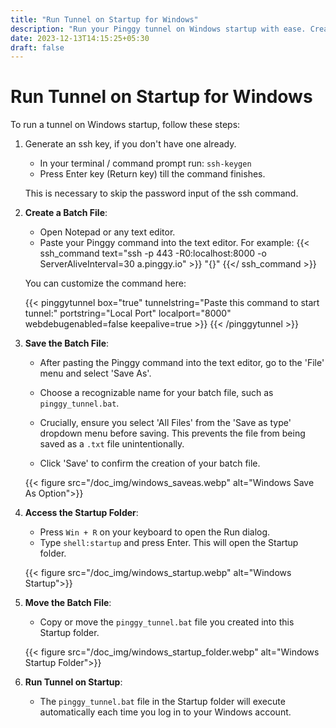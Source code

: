```yaml
---
title: "Run Tunnel on Startup for Windows"
description: "Run your Pinggy tunnel on Windows startup with ease. Create a batch file with your Pinggy command, save it in the startup folder, and enjoy automatic tunnel execution upon logging in."
date: 2023-12-13T14:15:25+05:30
draft: false
---
```


# Run Tunnel on Startup for Windows

To run a tunnel on Windows startup, follow these steps:

1. Generate an ssh key, if you don't have one already.
   
   - In your terminal / command prompt run: `ssh-keygen`
   - Press Enter key (Return key) till the command finishes.
   
   This is necessary to skip the password input of the ssh command.

2. **Create a Batch File**:

   - Open Notepad or any text editor.
   - Paste your Pinggy command into the text editor. For example:
     {{< ssh_command text="ssh -p 443 -R0:localhost:8000 -o ServerAliveInterval=30 a.pinggy.io" >}}
     "{}"
     {{</ ssh_command >}}

   You can customize the command here:

   {{< pinggytunnel box="true" tunnelstring="Paste this command to start tunnel:" portstring="Local Port" localport="8000" webdebugenabled=false keepalive=true >}}
   {{< /pinggytunnel >}}

3. **Save the Batch File**:

   - After pasting the Pinggy command into the text editor, go to the 'File' menu and select 'Save As'.

   - Choose a recognizable name for your batch file, such as `pinggy_tunnel.bat`.

   - Crucially, ensure you select 'All Files' from the 'Save as type' dropdown menu before saving. This prevents the file from being saved as a `.txt` file unintentionally.

   - Click 'Save' to confirm the creation of your batch file.

   {{< figure src="/doc_img/windows_saveas.webp" alt="Windows Save As Option">}}

4. **Access the Startup Folder**:

   - Press `Win + R` on your keyboard to open the Run dialog.
   - Type `shell:startup` and press Enter. This will open the Startup folder.

   {{< figure src="/doc_img/windows_startup.webp" alt="Windows Startup">}}

5. **Move the Batch File**:

   - Copy or move the `pinggy_tunnel.bat` file you created into this Startup folder.

   {{< figure src="/doc_img/windows_startup_folder.webp" alt="Windows Startup Folder">}}

6. **Run Tunnel on Startup**:
   - The `pinggy_tunnel.bat` file in the Startup folder will execute automatically each time you log in to your Windows account.

